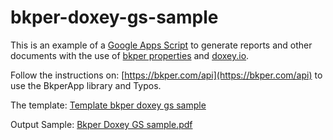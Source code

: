 # bkper-doxey-gs-sample
This is an example of a [Google Apps Script](https://developers.google.com/apps-script) to generate reports and other documents with the use of [bkper properties](https://help.bkper.com/en/articles/3666485-custom-properties-on-books-and-accounts) and [doxey.io](https://www.doxey.io/). 

Follow the instructions on: [https://bkper.com/api](https://bkper.com/api) to use the BkperApp library and Typos.

The template: [Template bkper doxey gs sample](https://docs.google.com/document/d/1YZsebruAQcgzRyUn1t1iatVlP0UKzLulZoS5FY5RJho/edit)

Output Sample: [Bkper Doxey GS sample.pdf](https://drive.google.com/drive/folders/1543DzFsTzXco2z34bpdKkdGbPu42tkjl?ths=true)

